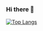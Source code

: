 ### Hi there 👋
[![Top Langs](https://github-readme-stats-git-master.itsjeffersonli.vercel.app/api/top-langs/?username=itsjeffersonli&theme=radicalhide=javascript)](https://github.com/itsjeffersonli/github-readme-stats)
<!--
**itsjeffersonli/itsjeffersonli** is a ✨ _special_ ✨ repository because its `README.md` (this file) appears on your GitHub profile.

Here are some ideas to get you started:

- 🔭 I’m currently working on ...
- 🌱 I’m currently learning ...
- 👯 I’m looking to collaborate on ...
- 🤔 I’m looking for help with ...
- 💬 Ask me about ...
- 📫 How to reach me: ...
- 😄 Pronouns: ...
- ⚡ Fun fact: ...
-->
